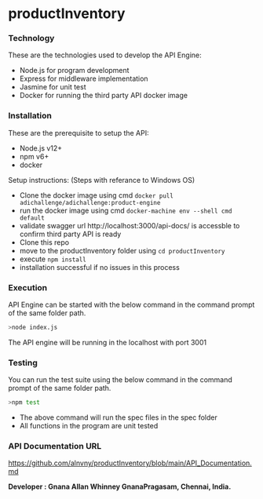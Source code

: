 # productInventory

### Technology
These are the technologies used to develop the API Engine:
* Node.js for program development
* Express for middleware implementation 
* Jasmine for unit test
* Docker for running the third party API docker image

### Installation
These are the prerequisite to setup the API:
* Node.js v12+
* npm v6+
* docker

Setup instructions:
(Steps with referance to Windows OS)
* Clone the docker image using cmd `docker pull adichallenge/adichallenge:product-engine`
* run the docker image using cmd `docker-machine env --shell cmd default`
* validate swagger url http://localhost:3000/api-docs/ is accessble to confirm third party API is ready
* Clone this repo
* move to the productInventory folder using  ```cd productInventory ```
* execute   ``` npm install ```
* installation successful if no issues in this process

### Execution
API Engine can be started with the below command in the command prompt of the same folder path.
```sh
>node index.js
```
The API engine will be running in the localhost with port 3001

### Testing
You can run the test suite using the below command in the command prompt of the same folder path.
```sh
>npm test
```
* The above command will run the spec files in the spec folder
* All functions in the program are unit tested
### API Documentation URL
https://github.com/alnvny/productInventory/blob/main/API_Documentation.md

**Developer : Gnana Allan Whinney GnanaPragasam, Chennai, India.**
